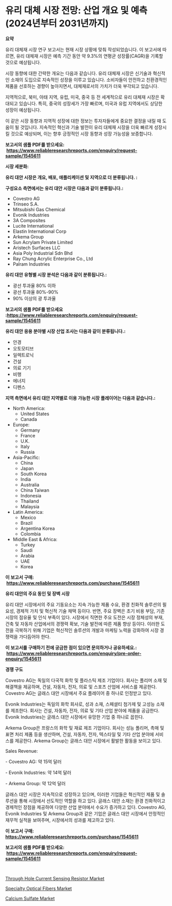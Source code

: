 <p><h1>유리 대체 시장 전망: 산업 개요 및 예측 (2024년부터 2031년까지)</h1></p><p><strong>요약</strong></p>
<p><p>유리 대체재 시장 연구 보고서는 현재 시장 상황에 맞춰 작성되었습니다. 이 보고서에 따르면, 유리 대체재 시장은 예측 기간 동안 약 9.3%의 연평균 성장률(CAGR)을 기록할 것으로 예상됩니다. </p><p>시장 동향에 대한 간략한 개요는 다음과 같습니다. 유리 대체재 시장은 신기술과 혁신적인 소재의 도입으로 지속적인 성장을 이루고 있습니다. 소비자들이 안전하고 친환경적인 제품을 선호하는 경향이 높아지면서, 대체재로서의 가치가 더욱 부각되고 있습니다. </p><p>지역적으로, 북미, 아태 지역, 유럽, 미국, 중국 등 전 세계적으로 유리 대체재 시장은 확대되고 있습니다. 특히, 중국의 성장세가 가장 빠르며, 미국과 유럽 지역에서도 상당한 성장이 예상됩니다. </p><p>이 같은 시장 동향과 지역적 성장에 대한 정보는 투자자들에게 중요한 결정을 내릴 때 도움이 될 것입니다. 지속적인 혁신과 기술 발전이 유리 대체재 시장을 더욱 빠르게 성장시킬 것으로 예상되며, 이는 향후 긍정적인 시장 동향과 성장 가능성을 보증합니다.</p></p>
<p><strong>보고서의 샘플 PDF를 받으세요: &nbsp;<a href="https://www.reliableresearchreports.com/enquiry/request-sample/1545611">https://www.reliableresearchreports.com/enquiry/request-sample/1545611</a></strong></p>
<p><strong>시장 세분화:</strong></p>
<p><strong> 유리 대안 시장은 개요, 배포, 애플리케이션 및 지역으로 더 분류됩니다. :</strong></p>
<p><strong>구성요소 측면에서는 유리 대안 시장은 다음과 같이 분류됩니다.:</strong></p>
<p><ul><li>Covestro AG</li><li>Trinseo S.A.</li><li>Mitsubishi Gas Chemical</li><li>Evonik Industries</li><li>3A Composites</li><li>Lucite International</li><li>Elastin International Corp</li><li>Arkema Group</li><li>Sun Acrylam Private Limited</li><li>Aristech Surfaces LLC</li><li>Asia Poly Industrial Sdn Bhd</li><li>Ray Chung Acrylic Enterprise Co., Ltd</li><li>Palram Industries</li></ul></p>
<p><strong> 유리 대안 유형별 시장 분석은 다음과 같이 분류됩니다.:</strong></p>
<p><ul><li>광선 투과율 80% 이하</li><li>광선 투과율 80%-90%</li><li>90% 이상의 광 투과율</li></ul></p>
<p><strong>보고서의 샘플 PDF를 받으세요 :<a href="https://www.reliableresearchreports.com/enquiry/request-sample/1545611">https://www.reliableresearchreports.com/enquiry/request-sample/1545611</a></strong></p>
<p><strong> 유리 대안 응용 분야별 시장 산업 조사는 다음과 같이 분류됩니다.:</strong></p>
<p><ul><li>안경</li><li>오토모티브</li><li>일렉트로닉</li><li>건설</li><li>의료 기기</li><li>비행</li><li>에너지</li><li>디펜스</li></ul></p>
<p><strong>지역 측면에서 유리 대안 지역별로 이용 가능한 시장 플레이어는 다음과 같습니다.:</strong></p>
<p><ul>
    <li>
        North America:
        <ul>
            <li>United States</li>
            <li>Canada</li>
        </ul>
    </li>
    <li>
        Europe:
        <ul>
            <li>Germany</li>
            <li>France</li>
            <li>U.K.</li>
            <li>Italy</li>
            <li>Russia</li>
        </ul>
    </li>
    <li>
        Asia-Pacific:
        <ul>
            <li>China</li>
            <li>Japan</li>
            <li>South Korea</li>
            <li>India</li>
            <li>Australia</li>
            <li>China Taiwan</li>
            <li>Indonesia</li>
            <li>Thailand</li>
            <li>Malaysia</li>
        </ul>
    </li>
    <li>
        Latin America:
        <ul>
            <li>Mexico</li>
            <li>Brazil</li>
            <li>Argentina Korea</li>
            <li>Colombia</li>
        </ul>
    </li>
    <li>
        Middle East & Africa:
        <ul>
            <li>Turkey</li>
            <li>Saudi</li>
            <li>Arabia</li>
            <li>UAE</li>
            <li>Korea</li>
        </ul>
    </li>
    </ul></p>
<p><strong>이 보고서 구매: &nbsp;<a href="https://www.reliableresearchreports.com/purchase/1545611">https://www.reliableresearchreports.com/purchase/1545611</a></strong></p>
<p><strong>유리 대안의 주요 동인 및 장벽 시장</strong></p>
<p><p>유리 대안 시장에서의 주요 기동요소는 지속 가능한 제품 수요, 환경 친화적 솔루션의 필요성, 경제적 가치 및 혁신적 기술 채택 등이다. 반면, 주요 장벽은 초기 비용 부담, 기존 시장의 점유율 및 인식 부족이 있다. 시장에서 직면한 주요 도전은 시장 정체성의 부재, 건축 및 자동차 산업에서의 경쟁력 확보, 기술 발전에 따른 제품 향상 등이다. 이러한 도전을 극복하기 위해 기업은 혁신적인 솔루션의 개발과 마케팅 노력을 강화하여 시장 경쟁력을 가다듬어야 한다.</p></p>
<p><strong>이 보고서를 구매하기 전에 궁금한 점이 있으면 문의하거나 공유하세요.: &nbsp;<a href="https://www.reliableresearchreports.com/enquiry/pre-order-enquiry/1545611">https://www.reliableresearchreports.com/enquiry/pre-order-enquiry/1545611</a></strong></p>
<p><strong>경쟁 구도</strong></p>
<p><p>Covestro AG는 독일의 다국적 화학 및 플라스틱 제조 기업이다. 회사는 폴리머 소재 및 해결책을 제공하며, 건설, 자동차, 전자, 의료 및 스포츠 산업에 서비스를 제공한다. Covestro AG는 글래스 대안 시장에서 주요 플레이어 중 하나로 인정받고 있다.</p><p>Evonik Industries는 독일의 화학 회사로, 성과 소재, 스페셜티 첨가제 및 고성능 소재를 제조한다. 회사는 건설, 자동차, 전자, 의료 및 기타 산업 분야에 제품을 공급한다. Evonik Industries는 글래스 대안 시장에서 유망한 기업 중 하나로 꼽힌다.</p><p>Arkema Group은 프랑스의 화학 및 재료 제조 기업이다. 회사는 성능 폴리머, 촉매 및 표면 처리 제품 등을 생산하며, 건설, 자동차, 전자, 텍스타일 및 기타 산업 분야에 서비스를 제공한다. Arkema Group는 글래스 대안 시장에서 활발한 활동을 보이고 있다.</p><p>Sales Revenue:</p><p>- Covestro AG: 약 15억 달러</p><p>- Evonik Industries: 약 14억 달러</p><p>- Arkema Group: 약 12억 달러</p><p>글래스 대안 시장은 지속적으로 성장하고 있으며, 이러한 기업들은 혁신적인 제품 및 솔루션을 통해 시장에서 선도적인 역할을 하고 있다. 글래스 대안 소재는 환경 친화적이고 경제적인 장점을 제공하여 다양한 산업 분야에서 수요가 증가하고 있다. Covestro AG, Evonik Industries 및 Arkema Group과 같은 기업은 글래스 대안 시장에서 안정적인 재무적 실적을 보여주며, 시장에서의 성과를 제고하고 있다.</p></p>
<p><strong>이 보고서 구매: &nbsp; <a href="https://www.reliableresearchreports.com/purchase/1545611">https://www.reliableresearchreports.com/purchase/1545611</a></strong></p>
<p><strong>보고서의 샘플 PDF를 받으세요: &nbsp;<a href="https://www.reliableresearchreports.com/enquiry/request-sample/1545611">https://www.reliableresearchreports.com/enquiry/request-sample/1545611</a></strong><strong></strong></p>
<p>&nbsp;</p>
<p><p><a href="https://github.com/Whitneyboyettebo9kiw7yr13/Market-Research-Report-List-1/blob/main/through-hole-current-sensing-resistor-market.md">Through Hole Current Sensing Resistor Market</a></p><p><a href="https://fuschia-pecorino-a6d.notion.site/Specialty-Optical-Fibers-Market-Size-Growing-and-Forecasted-for-period-from-2024-2031-and-provides-c662886a3e614f18aa0496a505ddf2b1">Specialty Optical Fibers Market</a></p><p><a href="https://changeable-paste-463.notion.site/Calcium-Sulfate-Market-Size-Global-Industry-Overview-Market-Segmentation-and-Forecast-2024-to-203-cc419c202daf421eb2534e80ea40715d">Calcium Sulfate Market</a></p></p>